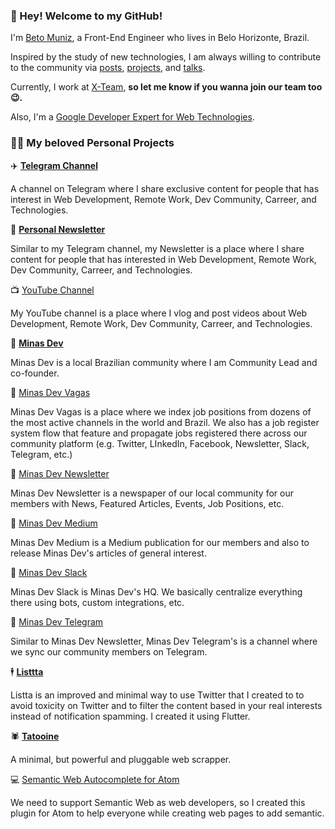 ### 👋 Hey! Welcome to my GitHub! 

I'm [Beto Muniz](https://betomuniz.com), a Front-End Engineer who lives in Belo Horizonte, Brazil.

Inspired by the study of new technologies, I am always willing to contribute to the community via [posts](https://betomuniz.com/blog), [projects](https://betomuniz.com/projects), and [talks](https://betomuniz.com/talks).

Currently, I work at [X-Team](https://x-team.com/), **so let me know if you wanna join our team too 😉.** 

Also, I'm a [Google Developer Expert for Web Technologies](https://developers.google.com/community/experts/directory/profile/profile-beto_muniz).

### 👨‍💻 My beloved Personal Projects

✈️ **[Telegram Channel](https://t.me/obetomuniz_drops)**

A channel on Telegram where I share exclusive content for people that has interest in Web Development, Remote Work, Dev Community, Carreer, and Technologies.

📰 **[Personal Newsletter](https://betomuniz.us10.list-manage.com/subscribe/post?u=272246eec42af04685103c358&id=ab6499fbe1)**

Similar to my Telegram channel, my Newsletter is a place where I share content for people that has interested in Web Development, Remote Work, Dev Community, Carreer, and Technologies.

📺 [YouTube Channel](https://www.youtube.com/c/betomuniz)

My YouTube channel is a place where I vlog and post videos about Web Development, Remote Work, Dev Community, Carreer, and Technologies.

🔺 **[Minas Dev](https://minadev.org)**

Minas Dev is a local Brazilian community where I am Community Lead and co-founder.

🔺 [Minas Dev Vagas](https://minadev.org/vagas)

Minas Dev Vagas is a place where we index job positions from dozens of the most active channels in the world and Brazil. We also has a job register system flow that feature and propagate jobs registered there across our community platform (e.g. Twitter, LInkedIn, Facebook, Newsletter, Slack, Telegram, etc.)

🔺 [Minas Dev Newsletter](https://minadev.org)

Minas Dev Newsletter is a newspaper of our local community for our members with News, Featured Articles, Events, Job Positions, etc.

🔺 [Minas Dev Medium](https://medium.org/minasdev)

Minas Dev Medium is a Medium publication for our members and also to release Minas Dev's articles of general interest.

🔺 [Minas Dev Slack](https://minadev.org/slack)

Minas Dev Slack is Minas Dev's HQ. We basically centralize everything there using bots, custom integrations, etc. 

🔺 [Minas Dev Telegram](https://t.me/minasdev)

Similar to Minas Dev Newsletter, Minas Dev Telegram's is a channel where we sync our community members on Telegram.

🕴 **[Listtta](https://listtta.com)**

Listta is an improved and minimal way to use Twitter that I created to to avoid toxicity on Twitter and to filter the content based in your real interests instead of notification spamming. I created it using Flutter.

🕷 **[Tatooine](https://github.com/obetomuniz/tatooine)**

A minimal, but powerful and pluggable web scrapper.

💻 [Semantic Web Autocomplete for Atom](https://github.com/obetomuniz/autocomplete-semantic-web)

We need to support Semantic Web as web developers, so I created this plugin for Atom to help everyone while creating web pages to add semantic.
